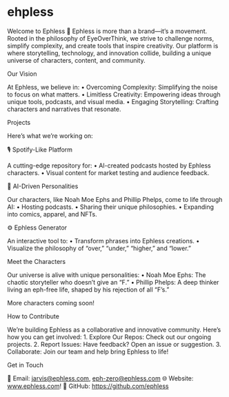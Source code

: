 # ehpless
Welcome to Ephless 🌟  Ephless is more than a brand—it’s a movement. Rooted in the philosophy of EyeOverThink, we strive to challenge norms, simplify complexity, and create tools that inspire creativity. Our platform is where storytelling, technology, and innovation collide, building a unique universe of characters, content, and community.

Our Vision

At Ephless, we believe in:
	•	Overcoming Complexity: Simplifying the noise to focus on what matters.
	•	Limitless Creativity: Empowering ideas through unique tools, podcasts, and visual media.
	•	Engaging Storytelling: Crafting characters and narratives that resonate.

 Projects

Here’s what we’re working on:

🎙 Spotify-Like Platform

A cutting-edge repository for:
	•	AI-created podcasts hosted by Ephless characters.
	•	Visual content for market testing and audience feedback.

🤖 AI-Driven Personalities

Our characters, like Noah Moe Ephs and Phillip Phelps, come to life through AI:
	•	Hosting podcasts.
	•	Sharing their unique philosophies.
	•	Expanding into comics, apparel, and NFTs.

⚙️ Ephless Generator

An interactive tool to:
	•	Transform phrases into Ephless creations.
	•	Visualize the philosophy of “over,” “under,” “higher,” and “lower.”

 Meet the Characters

Our universe is alive with unique personalities:
	•	Noah Moe Ephs: The chaotic storyteller who doesn’t give an “F.”
	•	Phillip Phelps: A deep thinker living an eph-free life, shaped by his rejection of all “F’s.”

More characters coming soon!


How to Contribute

We’re building Ephless as a collaborative and innovative community. Here’s how you can get involved:
	1.	Explore Our Repos: Check out our ongoing projects.
	2.	Report Issues: Have feedback? Open an issue or suggestion.
	3.	Collaborate: Join our team and help bring Ephless to life!


 Get in Touch

📧 Email: jarvis@ephless.com, eph-zero@ephless.com
🌐 Website: www.ephless.com!
👾 GitHub: https://github.com/ephless
